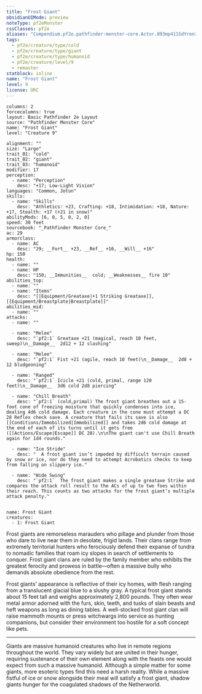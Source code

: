```yaml
---
title: "Frost Giant"
obsidianUIMode: preview
noteType: pf2eMonster
cssClasses: pf2e
aliases: "Compendium.pf2e.pathfinder-monster-core.Actor.893mp411SdYren3H" 
tags:
  - pf2e/creature/type/cold
  - pf2e/creature/type/giant
  - pf2e/creature/type/humanoid
  - pf2e/creature/level/9
  - remaster
statblock: inline
name: "Frost Giant"
level: 9
license: ORC
---
```


```statblock
columns: 2
forcecolumns: true
layout: Basic Pathfinder 2e Layout
source: "Pathfinder Monster Core"
name: "Frost Giant"
level: "Creature 9"

alignment: ""
size: "Large"
trait_01: "cold"
trait_02: "giant"
trait_03: "humanoid"
modifier: 17
perception:
  - name: "Perception"
    desc: "+17; Low-Light Vision"
languages: "Common, Jotun"
skills:
  - name: "Skills"
    desc: "Athletics: +23, Crafting: +18, Intimidation: +18, Nature: +17, Stealth: +17 (+21 in snow)"
abilityMods: [6, 0, 5, 0, 2, 0]
speed: 30 feet
sourcebook: "_Pathfinder Monster Core_"
ac: 29
armorclass:
  - name: AC
    desc: "29; __Fort__ +23, __Ref__ +16, __Will__ +16"
hp: 150
health:
  - name: ""
  - name: HP
    desc: "150; __Immunities__  cold; __Weaknesses__ fire 10"
abilities_top:
  - name: ""
  - name: "Items"
    desc: "[[Equipment/Greataxe|+1 Striking Greataxe]], [[Equipment/Breastplate|Breastplate]]"
abilities_mid:
  - name: ""
attacks:
  - name: ""

  - name: "Melee"
    desc: "`pf2:1` Greataxe +21 (magical, reach 10 feet, sweep)\n__Damage__  2d12 + 12 slashing"

  - name: "Melee"
    desc: "`pf2:1` Fist +21 (agile, reach 10 feet)\n__Damage__  2d8 + 12 bludgeoning"

  - name: "Ranged"
    desc: "`pf2:1` Icicle +21 (cold, primal, range 120 feet)\n__Damage__  3d6 cold 2d8 piercing"

  - name: "Chill Breath"
    desc: "`pf2:1` (cold,primal) The frost giant breathes out a 15-foot cone of freezing moisture that quickly condenses into ice, dealing 4d6 cold damage. Each creature in the cone must attempt a DC 28 Reflex check save. A creature that fails its save is also [[Conditions/Immobilized|Immobilized]] and takes 2d6 cold damage at the end of each of its turns until it gets free ([[Actions/Escape|Escape]] DC 28).\n\nThe giant can't use Chill Breath again for 1d4 rounds."

  - name: "Ice Stride"
    desc: "  A frost giant isn’t impeded by difficult terrain caused by snow or ice, nor do they need to attempt Acrobatics checks to keep from falling on slippery ice."

  - name: "Wide Swing"
    desc: "`pf2:1`  The frost giant makes a single greataxe Strike and compares the attack roll result to the ACs of up to two foes within their reach. This counts as two attacks for the frost giant’s multiple attack penalty."
 
```

```encounter-table
name: Frost Giant
creatures:
  - 1: Frost Giant
```



Frost giants are remorseless marauders who pillage and plunder from those who dare to live near them in desolate, frigid lands. Their clans range from extremely territorial hunters who ferociously defend their expanse of tundra to nomadic families that roam icy slopes in search of settlements to conquer. Frost giant clans are ruled by the family member who exhibits the greatest ferocity and prowess in battle—often a massive bully who demands absolute obedience from the rest.

Frost giants' appearance is reflective of their icy homes, with flesh ranging from a translucent glacial blue to a slushy gray. A typical frost giant stands about 15 feet tall and weighs approximately 2,800 pounds. They often wear metal armor adorned with the furs, skin, teeth, and tusks of slain beasts and heft weapons as long as dining tables. A well-stocked frost giant clan will raise mammoth mounts or press witchwargs into service as hunting companions, but consider their environment too hostile for a soft concept like pets.

* * *

Giants are massive humanoid creatures who live in remote regions throughout the world. They vary widely but are united in their hunger, requiring sustenance of their own element along with the feasts one would expect from such a massive humanoid. Although a simple matter for some giants, more esoteric types find this need a harsh reality. While a massive fistful of ice or snow alongside their meal will satisfy a frost giant, shadow giants hunger for the coagulated shadows of the Netherworld.
